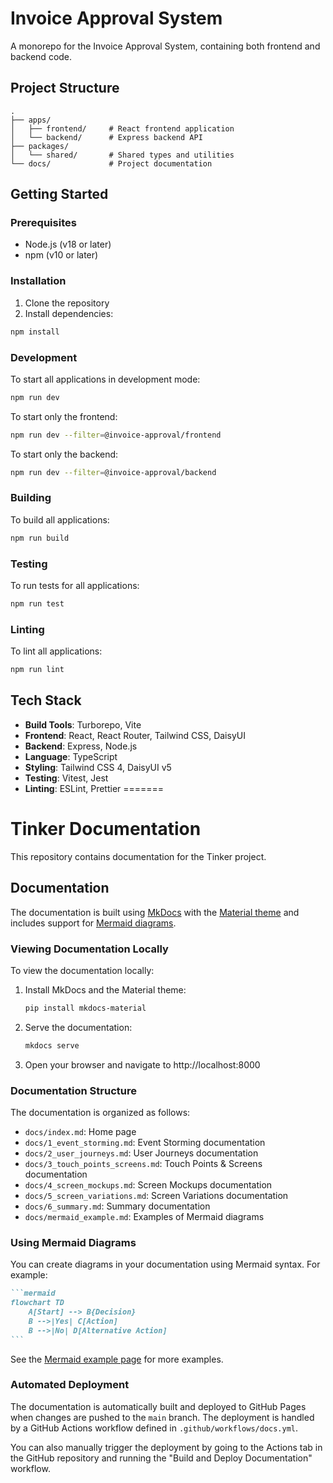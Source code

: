 
# Invoice Approval System

A monorepo for the Invoice Approval System, containing both frontend and backend code.

## Project Structure

```
.
├── apps/
│   ├── frontend/     # React frontend application
│   └── backend/      # Express backend API
├── packages/
│   └── shared/       # Shared types and utilities
└── docs/             # Project documentation
```

## Getting Started

### Prerequisites

- Node.js (v18 or later)
- npm (v10 or later)

### Installation

1. Clone the repository
2. Install dependencies:

```bash
npm install
```

### Development

To start all applications in development mode:

```bash
npm run dev
```

To start only the frontend:

```bash
npm run dev --filter=@invoice-approval/frontend
```

To start only the backend:

```bash
npm run dev --filter=@invoice-approval/backend
```

### Building

To build all applications:

```bash
npm run build
```

### Testing

To run tests for all applications:

```bash
npm run test
```

### Linting

To lint all applications:

```bash
npm run lint
```

## Tech Stack

- **Build Tools**: Turborepo, Vite
- **Frontend**: React, React Router, Tailwind CSS, DaisyUI
- **Backend**: Express, Node.js
- **Language**: TypeScript
- **Styling**: Tailwind CSS 4, DaisyUI v5
- **Testing**: Vitest, Jest
- **Linting**: ESLint, Prettier
=======
# Tinker Documentation

This repository contains documentation for the Tinker project.

## Documentation

The documentation is built using [MkDocs](https://www.mkdocs.org/) with the [Material theme](https://squidfunk.github.io/mkdocs-material/) and includes support for [Mermaid diagrams](https://mermaid.js.org/).

### Viewing Documentation Locally

To view the documentation locally:

1. Install MkDocs and the Material theme:
   ```bash
   pip install mkdocs-material
   ```

2. Serve the documentation:
   ```bash
   mkdocs serve
   ```

3. Open your browser and navigate to http://localhost:8000

### Documentation Structure

The documentation is organized as follows:

- `docs/index.md`: Home page
- `docs/1_event_storming.md`: Event Storming documentation
- `docs/2_user_journeys.md`: User Journeys documentation
- `docs/3_touch_points_screens.md`: Touch Points & Screens documentation
- `docs/4_screen_mockups.md`: Screen Mockups documentation
- `docs/5_screen_variations.md`: Screen Variations documentation
- `docs/6_summary.md`: Summary documentation
- `docs/mermaid_example.md`: Examples of Mermaid diagrams

### Using Mermaid Diagrams

You can create diagrams in your documentation using Mermaid syntax. For example:

````markdown
```mermaid
flowchart TD
    A[Start] --> B{Decision}
    B -->|Yes| C[Action]
    B -->|No| D[Alternative Action]
```
````

See the [Mermaid example page](docs/mermaid_example.md) for more examples.

### Automated Deployment

The documentation is automatically built and deployed to GitHub Pages when changes are pushed to the `main` branch. The deployment is handled by a GitHub Actions workflow defined in `.github/workflows/docs.yml`.

You can also manually trigger the deployment by going to the Actions tab in the GitHub repository and running the "Build and Deploy Documentation" workflow.


